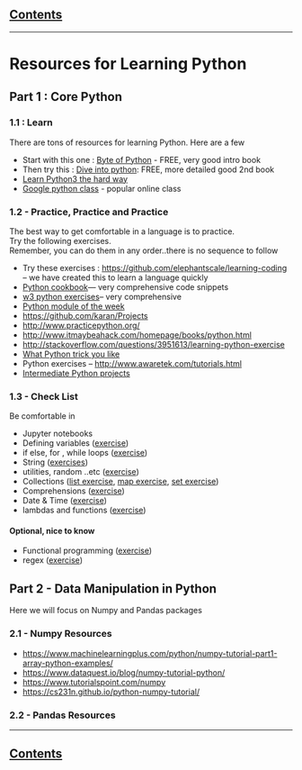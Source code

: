<link rel='stylesheet' href='../assets/css/main.css'/>


## [Contents](../contents.md)

---

# Resources for Learning Python

## Part 1 : Core Python

### 1.1 : Learn

There are tons of resources for learning Python.  Here are a few
- Start with this one :
[Byte of Python](https://python.swaroopch.com/) - FREE, very good intro book
- Then try this : [Dive into python](https://diveintopython3.problemsolving.io/): FREE, more detailed good 2nd book
- [Learn Python3 the hard way](https://learnpythonthehardway.org/python3/)
- [Google python class](https://developers.google.com/edu/python/?csw=1) - popular online class


### 1.2 - Practice, Practice and Practice

The best way to get comfortable in a language is to practice.  
Try the following exercises.   
Remember,  you can do them in any order..there is no sequence to follow   

- Try these exercises : https://github.com/elephantscale/learning-coding –  we have created this to learn a language quickly
- [Python cookbook](https://github.com/ActiveState/code)— very comprehensive code snippets
- [w3 python exercises](http://www.w3resource.com/python-exercises/)– very comprehensive
- [Python module of the week](https://pymotw.com/3/)
- https://github.com/karan/Projects
- http://www.practicepython.org/
- http://www.itmaybeahack.com/homepage/books/python.html
- http://stackoverflow.com/questions/3951613/learning-python-exercise
- [What Python trick you like](https://www.reddit.com/r/Python/comments/19dir2/whats_the_one_code_snippetpython_tricketc_did_you/?st=jeukm68y&sh=41a7b63b)
- Python exercises – http://www.awaretek.com/tutorials.html
- [Intermediate Python projects](http://wiki.openhatch.org/Intermediate_Python_Workshop/Projects)

### 1.3 - Check List

Be comfortable in
- Jupyter notebooks
- Defining variables ([exercise](https://github.com/elephantscale/learning-coding/blob/master/basics.md))
- if else,   for , while loops ([exercise](https://github.com/elephantscale/learning-coding/blob/master/control.md))
- String ([exercises](https://github.com/elephantscale/learning-coding/blob/master/string.md))
- utilities, random ..etc  ([exercise](https://github.com/elephantscale/learning-coding/blob/master/utilities.md))
- Collections ([list exercise](https://github.com/elephantscale/learning-coding/blob/master/collections-list.md), [map exercise](https://github.com/elephantscale/learning-coding/blob/master/collections-map.md), [set exercise](https://github.com/elephantscale/learning-coding/blob/master/collections-set.md))
- Comprehensions ([exercise](https://github.com/elephantscale/learning-coding/blob/master/comprehensions.md))
- Date & Time ([exercise](https://github.com/elephantscale/learning-coding/blob/master/date-time.md))
- lambdas and functions ([exercise](https://github.com/elephantscale/learning-coding/blob/master/functions.md))

#### Optional, nice to know

- Functional programming ([exercise](https://github.com/elephantscale/learning-coding/blob/master/functional-programming.md))
- regex ([exercise](https://github.com/elephantscale/learning-coding/blob/master/regex.md))


## Part 2 - Data Manipulation in Python

Here we will focus on Numpy and Pandas packages

<a name="numpy"></a>

### 2.1 - Numpy Resources

- https://www.machinelearningplus.com/python/numpy-tutorial-part1-array-python-examples/
- https://www.dataquest.io/blog/numpy-tutorial-python/
- https://www.tutorialspoint.com/numpy
- https://cs231n.github.io/python-numpy-tutorial/

<a name="pandas"></a>

### 2.2 - Pandas Resources


---

## [Contents](../contents.md)
